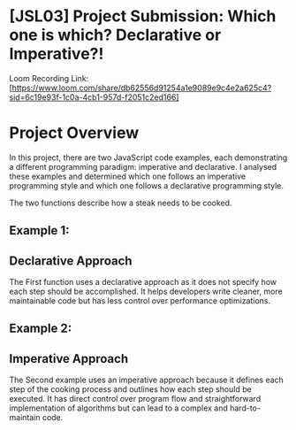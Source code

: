 # [JSL03] Project Submission: Which one is which? Declarative or Imperative?!

Loom Recording Link: [https://www.loom.com/share/db62556d91254a1e9089e9c4e2a625c4?sid=6c19e93f-1c0a-4cb1-957d-f2051c2ed166]

# Project Overview

In this project, there are two JavaScript code examples, each demonstrating a different programming paradigm: imperative and declarative. I analysed these examples and determined which one follows an imperative programming style and which one follows a declarative programming style.

The two functions describe how a steak needs to be cooked.


## Example 1:

## Declarative Approach 
The First function uses a declarative approach as it does not specify how each step should be accomplished. It helps developers write cleaner, more maintainable code but has less control over performance optimizations.



## Example 2:

## Imperative Approach 
The Second example uses an imperative approach because it defines each step of the cooking process and outlines how each step should be executed. It has direct control over program flow and straightforward implementation of algorithms but can lead to a complex and hard-to-maintain code.

